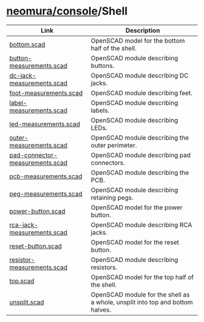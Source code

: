 # [neomura/console](../readme.md)/Shell

| Link                                                                 | Description                                                                   |
| -------------------------------------------------------------------- | ----------------------------------------------------------------------------- |
| [bottom.scad](./bottom.scad)                                         | OpenSCAD model for the bottom half of the shell.                              |
| [button-measurements.scad](./button-measurements.scad)               | OpenSCAD module describing buttons.                                           |
| [dc-jack-measurements.scad](./dc-jack-measurements.scad)             | OpenSCAD module describing DC jacks.                                          |
| [foot-measurements.scad](./foot-measurements.scad)                   | OpenSCAD module describing feet.                                              |
| [label-measurements.scad](./label-measurements.scad)                 | OpenSCAD module describing labels.                                            |
| [led-measurements.scad](./led-measurements.scad)                     | OpenSCAD module describing LEDs.                                              |
| [outer-measurements.scad](./ouoter-measurements.scad)                | OpenSCAD module describing the outer perimeter.                               |
| [pad-connector-measurements.scad](./pad-connector-measurements.scad) | OpenSCAD module describing pad connectors.                                    |
| [pcb-measurements.scad](./pcb-measurements.scad)                     | OpenSCAD module describing the PCB.                                           |
| [peg-measurements.scad](./peg-measurements.scad)                     | OpenSCAD module describing retaining pegs.                                    |
| [power-button.scad](./power-button.scad)                             | OpenSCAD model for the power button.                                          |
| [rca-jack-measurements.scad](./rca-jack-measurements.scad)           | OpenSCAD module describing RCA jacks.                                         |
| [reset-button.scad](./reset-button.scad)                             | OpenSCAD model for the reset button.                                          |
| [resistor-measurements.scad](./rca-jack-measurements.scad)           | OpenSCAD module describing resistors.                                         |
| [top.scad](./top.scad)                                               | OpenSCAD model for the top half of the shell.                                 |
| [unsplit.scad](./unsplit.scad)                                       | OpenSCAD module for the shell as a whole, unsplit into top and bottom halves. |
